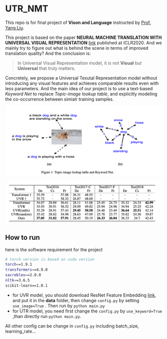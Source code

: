 # UTR_NMT

This repo is for final project of **Vison and Language** instructed by [Prof. Yang Liu](http://www.csyangliu.com).

This project is based on the paper **NEURAL MACHINE TRANSLATION WITH UNIVERSAL VISUAL REPRESENTATION** [link](https://openreview.net/pdf?id=Byl8hhNYPS) published at ICLR2020. And we mainly try to figure out what is behind the scene in terms of improved translation quality? And the conclusion is:

> In Universal Visual Representation model, it is not **Visual** but **Universal** that truly matters.

Concretely, we propose a Universal Texutal Representation model without introducing any visual features and achieves comparable results even with less parameters. And the main idea of our project is to use a text-based *Keyword Net* to replace *Topic-image lookup table*, and explicitly modeling the co-occurrence between simialr training samples.

![image-20220106161333464](./pics/intro.png)

![image-20220106161407527](./pics/results.png)

## How to run

here is the software requirement for the project

```bash
# torch version is based on cuda version
torch==1.9.1
transformers==4.9.0
sacrebleu==2.0.0
nltk==3.6.5
scikit-learn==1.0.1
```

- for UVR model, you should download ResNet Feature Embedding [link](https://drive.google.com/file/d/1BK6UUc1mNOYjo_tqf4D7LZLlpaE3MEvl/view?usp=sharing), and put it in the **data** folder, then change `config.py` by setting `use_image=True` . Then run by `python main.py`
- for UTR model, you need first change the `config.py` by `use_keyword=True`  ,than directly run `python main.py`.

All other config can be change in `config.py` including batch_size, learning_rate...
